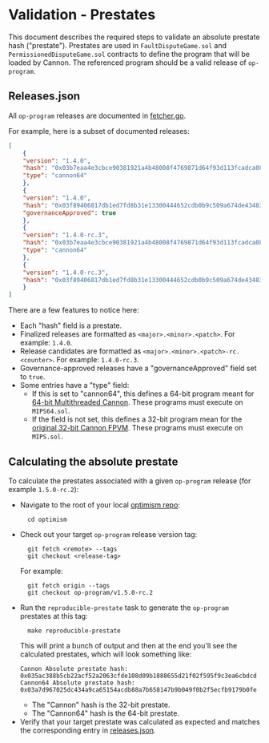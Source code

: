 # Validation - Prestates

This document describes the required steps to validate an absolute prestate hash ("prestate").  Prestates are used in 
`FaultDisputeGame.sol` and `PermissionedDisputeGame.sol` contracts to define the program that will be loaded by Cannon.
The referenced program should be a valid release of `op-program`.

## Releases.json
All `op-program` releases are documented in
[fetcher.go](https://github.com/ethereum-optimism/optimism/blob/develop/op-program/prestates/fetcher.go).

For example, here is a subset of documented releases:
```json
[
    {
    "version": "1.4.0",
    "hash": "0x03b7eaa4e3cbce90381921a4b48008f4769871d64f93d113fcadca08ecee503b",
    "type": "cannon64"
    },
    {
    "version": "1.4.0",
    "hash": "0x03f89406817db1ed7fd8b31e13300444652cdb0b9c509a674de43483b2f83568",
    "governanceApproved": true
    },
    {
    "version": "1.4.0-rc.3",
    "hash": "0x03b7eaa4e3cbce90381921a4b48008f4769871d64f93d113fcadca08ecee503b",
    "type": "cannon64"
    },
    {
    "version": "1.4.0-rc.3",
    "hash": "0x03f89406817db1ed7fd8b31e13300444652cdb0b9c509a674de43483b2f83568"
    }
]
```

There are a few features to notice here:
* Each "hash" field is a prestate.
* Finalized releases are formatted as `<major>.<minor>.<patch>`. For example: `1.4.0`.
* Release candidates are formatted as `<major>.<minor>.<patch>-rc.<counter>`. For example: `1.4.0-rc.3`.
* Governance-approved releases have a "governanceApproved" field set to `true`.
* Some entries have a "type" field:
  * If this is set to "cannon64", this defines a 64-bit program meant for [64-bit Multithreaded Cannon](https://specs.optimism.io/experimental/cannon-fault-proof-vm-mt.html). These programs must execute on `MIPS64.sol`.
  * If the field is not set, this defines a 32-bit program mean for the [original 32-bit Cannon FPVM](https://github.com/ethereum-optimism/specs/blob/86d043705a7eb65295e15feaeea248fda38b9b8a/specs/fault-proof/cannon-fault-proof-vm.md).  These programs must execute on `MIPS.sol`.

## Calculating the absolute prestate

To calculate the prestates associated with a given `op-program` release (for example `1.5.0-rc.2`):
* Navigate to the root of your local [optimism repo](https://github.com/ethereum-optimism/optimism):
  ```shell
    cd optimism
  ```
* Check out your target `op-program` release version tag:
  ```shell
    git fetch <remote> --tags
    git checkout <release-tag>
  ```
  For example:
  ```shell
    git fetch origin --tags
    git checkout op-program/v1.5.0-rc.2
  ```
* Run the `reproducible-prestate` task to generate the `op-program` prestates at this tag:
  ```shell
    make reproducible-prestate
  ``` 
  This will print a bunch of output and then at the end you'll see the calculated prestates, which will look something like:
  ```shell
  Cannon Absolute prestate hash: 
  0x035ac388b5cb22acf52a2063cfde108d09b1888655d21f02f595f9c3ea6cbdcd
  Cannon64 Absolute prestate hash:
  0x03a7d967025dc434a9ca65154acdb88a7b658147b9b049f0b2f5ecfb9179b0fe
  ```
  * The "Cannon" hash is the 32-bit prestate.
  * The "Cannon64" hash is the 64-bit prestate.
* Verify that your target prestate was calculated as expected and matches the corresponding entry in
  [releases.json](https://github.com/ethereum-optimism/optimism/blob/develop/op-program/prestates/releases.json).
